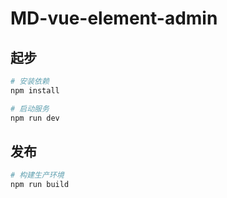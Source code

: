 # MD-vue-element-admin
## 起步
```bash
# 安装依赖
npm install

# 启动服务
npm run dev
```

## 发布

```bash
# 构建生产环境
npm run build
```
